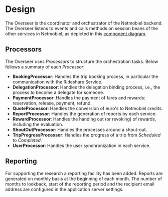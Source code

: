 # Design
The Overseer is the coordinator and orchestrator of the Netmobiel backend. The Overseer listens to events and calls methods on session beans of the other services in Netmobiel, as depicted in this [component diagram](../../doc/design.md#backend).

## Processors
The Overseer uses *Processors* to structure the orchestration tasks. Below follows a summary of each *Processor*:
* **BookingProcessor**: Handles the trip booking process, in particular the communication with the Rideshare Service.
* **DelegationProcessor**: Handles the delegation binding process, i.e., the process to become a delegate for someone.
* **PaymentProcessor**: Handles the payment of fares and rewards: reservation, release, payment, refund.
* **QuoteProcessor**: Handles the conversion of euro's to Netmobiel credits.
* **ReportProcessor**: Handles the generation of reports by each service.
* **RewardProcessor**: Handles the handing out (or revoking) of rewards, including the evaluation.
* **ShoutOutProcessor**: Handles the processes around a shout-out.
* **TripProgressProcessor**: Handles the progress of a trip from *Scheduled* to *Completed*.
* **UserProcessor**: Handles the user synchronization in each service. 


## Reporting
For supporting the research a reporting facility has been added. Reports are generated on monthly basis at the beginning of each month. The number of months to lookback, start of the reporting period and the recipient email address are configured in the application server settings.